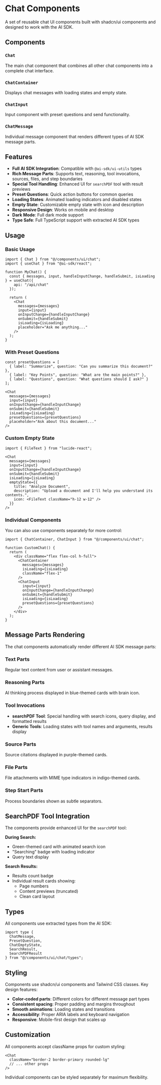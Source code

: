 # Chat Components

A set of reusable chat UI components built with shadcn/ui components and designed to work with the AI SDK.

## Components

### `Chat`
The main chat component that combines all other chat components into a complete chat interface.

### `ChatContainer` 
Displays chat messages with loading states and empty state.

### `ChatInput`
Input component with preset questions and send functionality.

### `ChatMessage`
Individual message component that renders different types of AI SDK message parts.

## Features

- **Full AI SDK Integration**: Compatible with `@ai-sdk/ui-utils` types
- **Rich Message Parts**: Supports text, reasoning, tool invocations, sources, files, and step boundaries
- **Special Tool Handling**: Enhanced UI for `searchPDF` tool with result previews
- **Preset Questions**: Quick action buttons for common queries
- **Loading States**: Animated loading indicators and disabled states
- **Empty State**: Customizable empty state with icon and description
- **Responsive Design**: Works on mobile and desktop
- **Dark Mode**: Full dark mode support
- **Type Safe**: Full TypeScript support with extracted AI SDK types

## Usage

### Basic Usage

```tsx
import { Chat } from "@/components/ui/chat";
import { useChat } from "@ai-sdk/react";

function MyChat() {
  const { messages, input, handleInputChange, handleSubmit, isLoading } = useChat({
    api: "/api/chat"
  });

  return (
    <Chat
      messages={messages}
      input={input}
      onInputChange={handleInputChange}
      onSubmit={handleSubmit}
      isLoading={isLoading}
      placeholder="Ask me anything..."
    />
  );
}
```

### With Preset Questions

```tsx
const presetQuestions = [
  { label: "Summarize", question: "Can you summarize this document?" },
  { label: "Key Points", question: "What are the main points?" },
  { label: "Questions", question: "What questions should I ask?" }
];

<Chat
  messages={messages}
  input={input}
  onInputChange={handleInputChange}
  onSubmit={handleSubmit}
  isLoading={isLoading}
  presetQuestions={presetQuestions}
  placeholder="Ask about this document..."
/>
```

### Custom Empty State

```tsx
import { FileText } from "lucide-react";

<Chat
  messages={messages}
  input={input}
  onInputChange={handleInputChange}
  onSubmit={handleSubmit}
  isLoading={isLoading}
  emptyState={{
    title: "Analyze Document",
    description: "Upload a document and I'll help you understand its contents.",
    icon: <FileText className="h-12 w-12" />
  }}
/>
```

### Individual Components

You can also use components separately for more control:

```tsx
import { ChatContainer, ChatInput } from "@/components/ui/chat";

function CustomChat() {
  return (
    <div className="flex flex-col h-full">
      <ChatContainer
        messages={messages}
        isLoading={isLoading}
        className="flex-1"
      />
      <ChatInput
        input={input}
        onInputChange={handleInputChange}
        onSubmit={handleSubmit}
        isLoading={isLoading}
        presetQuestions={presetQuestions}
      />
    </div>
  );
}
```

## Message Parts Rendering

The chat components automatically render different AI SDK message parts:

### Text Parts
Regular text content from user or assistant messages.

### Reasoning Parts
AI thinking process displayed in blue-themed cards with brain icon.

### Tool Invocations
- **searchPDF Tool**: Special handling with search icons, query display, and formatted results
- **Generic Tools**: Loading states with tool names and arguments, results display

### Source Parts
Source citations displayed in purple-themed cards.

### File Parts
File attachments with MIME type indicators in indigo-themed cards.

### Step Start Parts
Process boundaries shown as subtle separators.

## SearchPDF Tool Integration

The components provide enhanced UI for the `searchPDF` tool:

**During Search:**
- Green-themed card with animated search icon
- "Searching" badge with loading indicator
- Query text display

**Search Results:**
- Results count badge
- Individual result cards showing:
  - Page numbers
  - Content previews (truncated)
  - Clean card layout

## Types

All components use extracted types from the AI SDK:

```tsx
import type { 
  ChatMessage,
  PresetQuestion,
  ChatEmptyState,
  SearchResult,
  SearchPDFResult
} from "@/components/ui/chat/types";
```

## Styling

Components use shadcn/ui components and Tailwind CSS classes. Key design features:

- **Color-coded parts**: Different colors for different message part types
- **Consistent spacing**: Proper padding and margins throughout
- **Smooth animations**: Loading states and transitions
- **Accessibility**: Proper ARIA labels and keyboard navigation
- **Responsive**: Mobile-first design that scales up

## Customization

All components accept className props for custom styling:

```tsx
<Chat
  className="border-2 border-primary rounded-lg"
  // ... other props
/>
```

Individual components can be styled separately for maximum flexibility.